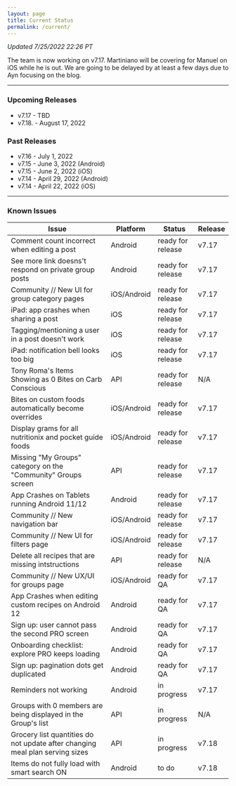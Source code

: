 ```yaml
---
layout: page
title: Current Status
permalink: /current/
---
```


_Updated 7/25/2022 22:26 PT_

The team is now working on v7.17. Martiniano will be covering for Manuel on iOS while he is out. We are going to be delayed by at least a few days due to Ayn focusing on the blog.

***

### Upcoming Releases
- v7.17   - TBD
- v7.18.  - August 17, 2022
 
### Past Releases
- v7.16   - July 1, 2022
- v7.15   - June 3, 2022 (Android)
- v7.15   - June 2, 2022 (iOS)
- v7.14   - April 29, 2022 (Android)
- v7.14   - April 22, 2022 (iOS)

***

### Known Issues

|Issue                          |Platform   | Status    | Release           |
| ---                           | ---       | ---       | ---               |
|Comment count incorrect when editing a post|Android|ready for release| v7.17|
|See more link doesns't respond on private group posts|Android|ready for release| v7.17|
|Community // New UI for group category pages|iOS/Android |ready for release| v7.17|
|iPad: app crashes when sharing a post|iOS |ready for release| v7.17|
|Tagging/mentioning a user in a post doesn't work|iOS |ready for release| v7.17|
|iPad: notification bell looks too big|iOS |ready for release| v7.17|
|Tony Roma's Items Showing as 0 Bites on Carb Conscious|API|ready for release| N/A|
|Bites on custom foods automatically become overrides|iOS/Android|ready for release| v7.17|
|Display grams for all nutritionix and pocket guide foods|iOS/Android|ready for release| v7.17|
|Missing "My Groups" category on the "Community" Groups screen|API|ready for release| v7.17|
|App Crashes on Tablets running Android 11/12 |Android |ready for release| v7.17|
|Community // New navigation bar|iOS/Android|ready for release| v7.17|
|Community // New UI for filters page|iOS/Android |ready for release| v7.17|
|Delete all recipes that are missing intstructions|API|ready for release| N/A|
|Community // New UX/UI for groups page|iOS/Android |ready for QA| v7.17|
|App Crashes when editing custom recipes on Android 12 |Android |ready for QA| v7.17|
|Sign up: user cannot pass the second PRO screen |Android |ready for QA| v7.17|
|Onboarding checklist: explore PRO keeps loading |Android |ready for QA| v7.17|
|Sign up: pagination dots get duplicated |Android |ready for QA| v7.17|
|Reminders not working|Android|in progress| v7.17|
|Groups with 0 members are being displayed in the Group's list |API |in progress| N/A|
|Grocery list quantities do not update after changing meal plan serving sizes|API|in progress| v7.18|
|Items do not fully load with smart search ON |Android |to do| v7.18|

